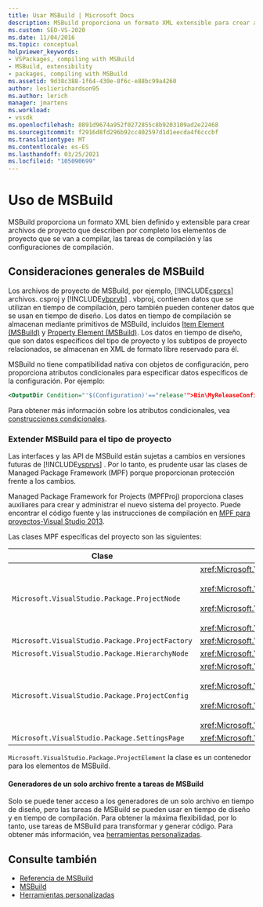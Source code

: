 ```yaml
---
title: Usar MSBuild | Microsoft Docs
description: MSBuild proporciona un formato XML extensible para crear archivos de proyecto que describen por completo los elementos de proyecto que se van a compilar, las tareas de compilación y las configuraciones de compilación.
ms.custom: SEO-VS-2020
ms.date: 11/04/2016
ms.topic: conceptual
helpviewer_keywords:
- VSPackages, compiling with MSBuild
- MSBuild, extensibility
- packages, compiling with MSBuild
ms.assetid: 9d38c388-1f64-430e-8f6c-e88bc99a4260
author: leslierichardson95
ms.author: lerich
manager: jmartens
ms.workload:
- vssdk
ms.openlocfilehash: 8891d9674a952f0272855c8b9203109ad2e22468
ms.sourcegitcommit: f2916d8fd296b92cc402597d1d1eecda4f6cccbf
ms.translationtype: MT
ms.contentlocale: es-ES
ms.lasthandoff: 03/25/2021
ms.locfileid: "105090699"
---
```

# <a name="using-msbuild"></a>Uso de MSBuild
MSBuild proporciona un formato XML bien definido y extensible para crear archivos de proyecto que describen por completo los elementos de proyecto que se van a compilar, las tareas de compilación y las configuraciones de compilación.

## <a name="general-msbuild-considerations"></a>Consideraciones generales de MSBuild
 Los archivos de proyecto de MSBuild, por ejemplo, [!INCLUDE[csprcs](../../data-tools/includes/csprcs_md.md)] archivos. csproj y [!INCLUDE[vbprvb](../../code-quality/includes/vbprvb_md.md)] . vbproj, contienen datos que se utilizan en tiempo de compilación, pero también pueden contener datos que se usan en tiempo de diseño. Los datos en tiempo de compilación se almacenan mediante primitivos de MSBuild, incluidos [Item Element (MSBuild)](../../msbuild/item-element-msbuild.md) y [Property Element (MSBuild)](../../msbuild/property-element-msbuild.md). Los datos en tiempo de diseño, que son datos específicos del tipo de proyecto y los subtipos de proyecto relacionados, se almacenan en XML de formato libre reservado para él.

 MSBuild no tiene compatibilidad nativa con objetos de configuración, pero proporciona atributos condicionales para especificar datos específicos de la configuración. Por ejemplo:

```xml
<OutputDir Condition="'$(Configuration)'=="release'">Bin\MyReleaseConfig</OutputDir>
```

 Para obtener más información sobre los atributos condicionales, vea [construcciones condicionales](../../msbuild/msbuild-conditional-constructs.md).

### <a name="extending-msbuild-for-your-project-type"></a>Extender MSBuild para el tipo de proyecto
 Las interfaces y las API de MSBuild están sujetas a cambios en versiones futuras de [!INCLUDE[vsprvs](../../code-quality/includes/vsprvs_md.md)] . Por lo tanto, es prudente usar las clases de Managed Package Framework (MPF) porque proporcionan protección frente a los cambios.

 Managed Package Framework for Projects (MPFProj) proporciona clases auxiliares para crear y administrar el nuevo sistema del proyecto. Puede encontrar el código fuente y las instrucciones de compilación en [MPF para proyectos-Visual Studio 2013](https://github.com/tunnelvisionlabs/MPFProj10).

 Las clases MPF específicas del proyecto son las siguientes:

|Clase|Implementación|
|-----------|--------------------|
|`Microsoft.VisualStudio.Package.ProjectNode`|<xref:Microsoft.VisualStudio.Shell.Interop.IVsProject3><br /><br /> <xref:Microsoft.VisualStudio.Shell.Interop.IVsCfgProvider2><br /><br /> <xref:Microsoft.VisualStudio.Shell.Interop.IPersistFileFormat><br /><br /> <xref:Microsoft.VisualStudio.Shell.Interop.IVsSolutionEvents>|
|`Microsoft.VisualStudio.Package.ProjectFactory`|<xref:Microsoft.VisualStudio.Shell.Interop.IVsProjectFactory>|
|`Microsoft.VisualStudio.Package.HierarchyNode`|<xref:Microsoft.VisualStudio.Shell.Interop.IVsHierarchy>|
|`Microsoft.VisualStudio.Package.ProjectConfig`|<xref:Microsoft.VisualStudio.Shell.Interop.IVsCfg><br /><br /> <xref:Microsoft.VisualStudio.Shell.Interop.IVsProjectCfg><br /><br /> <xref:Microsoft.VisualStudio.Shell.Interop.IVsBuildableProjectCfg><br /><br /> <xref:Microsoft.VisualStudio.Shell.Interop.IVsDebuggableProjectCfg>|
|`Microsoft.VisualStudio.Package.SettingsPage`|<xref:Microsoft.VisualStudio.OLE.Interop.IPropertyPageSite>|

 `Microsoft.VisualStudio.Package.ProjectElement` la clase es un contenedor para los elementos de MSBuild.

#### <a name="single-file-generators-vs-msbuild-tasks"></a>Generadores de un solo archivo frente a tareas de MSBuild
 Solo se puede tener acceso a los generadores de un solo archivo en tiempo de diseño, pero las tareas de MSBuild se pueden usar en tiempo de diseño y en tiempo de compilación. Para obtener la máxima flexibilidad, por lo tanto, use tareas de MSBuild para transformar y generar código. Para obtener más información, vea [herramientas personalizadas](../../extensibility/internals/custom-tools.md).

## <a name="see-also"></a>Consulte también
- [Referencia de MSBuild](../../msbuild/msbuild-reference.md)
- [MSBuild](../../msbuild/msbuild.md)
- [Herramientas personalizadas](../../extensibility/internals/custom-tools.md)
